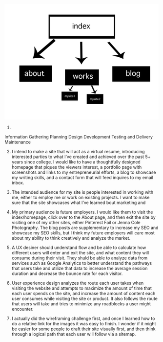 ![sitemap](./imgs/site-map.png)

1.
Information Gathering
Planning
Design
Development
Testing and Delivery
Maintenance

2. I intend to make a site that will act as a virtual resume, introducing interested parties to what I’ve created and achieved over the past 5+ years since college. I would like to have a thoughtfully designed homepage that piques the viewers interest, a portfolio page with screenshots and links to my entrepreneurial efforts, a blog to showcase my writing skills, and a contact form that will feed inquires to my email inbox. 

3. The intended audience for my site is people interested in working with me, either to employ me or work on existing projects. I want to make sure that the site showcases what I’ve learned bout marketing and 

4. My primary audience is future employers. I would like them to visit the index/homepage, click over to the About page, and then exit the site by visiting one of my other sites, either Pinterest Fail or Jenna Cole Photography. The blog posts are supplementary to increase my SEO and showcase my SEO skills, but I think my future employers will care most about my ability to think creatively and analyze the market. 

5. A UX desiner should understand flow and be able to calculate how different users will enter and exit the site, and what content they will consume during their visit. They shuld be able to analyze data from services such as Google Analytics to better understand the pathways that users take and utilize that data to increase the average session duration and decrease the bounce rate for each visitor. 

6. User experience design analyzes the route each user takes when visiting the website and attempts to maximize the amount of time that each user spends on the site, and increase the amount of content each user consumes while visiting the site or product. It also follows the route that users will take and tries to minimize any roadblocks a user might encounter. 

7. I actually did the wireframing challenge first, and once I learned how to do a relative link for the images it was easy to finish. I wonder if it might be easier for some people to draft their site visually first, and then think through a logical path that each user will follow via a sitemap.


